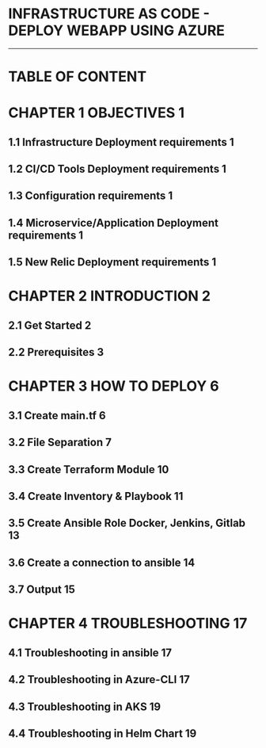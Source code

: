 # INFRASTRUCTURE AS CODE - DEPLOY WEBAPP USING AZURE
----------

# TABLE OF CONTENT

# CHAPTER 1	OBJECTIVES	1
## 1.1	Infrastructure Deployment requirements	1
## 1.2	CI/CD Tools Deployment requirements	1
## 1.3	Configuration requirements	1
## 1.4	Microservice/Application Deployment requirements	1
## 1.5	New Relic Deployment requirements	1

# CHAPTER 2	INTRODUCTION	2
## 2.1	Get Started	2
## 2.2	Prerequisites	3

# CHAPTER 3	HOW TO DEPLOY	6
## 3.1	Create main.tf	6
## 3.2	File Separation	7
## 3.3	Create Terraform Module	10
## 3.4	Create Inventory & Playbook	11
## 3.5	Create Ansible Role Docker, Jenkins, Gitlab	13
## 3.6	Create a connection to ansible	14
## 3.7	Output	15

# CHAPTER 4	TROUBLESHOOTING	17
## 4.1	Troubleshooting in ansible	17
## 4.2	Troubleshooting in Azure-CLI	17
## 4.3	Troubleshooting in AKS	19
## 4.4	Troubleshooting in Helm Chart	19

